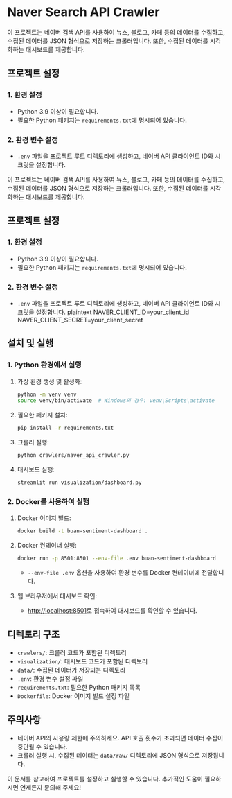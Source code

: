 # Naver Search API Crawler

이 프로젝트는 네이버 검색 API를 사용하여 뉴스, 블로그, 카페 등의 데이터를 수집하고, 수집된 데이터를 JSON 형식으로 저장하는 크롤러입니다. 또한, 수집된 데이터를 시각화하는 대시보드를 제공합니다.

## 프로젝트 설정

### 1. 환경 설정

- Python 3.9 이상이 필요합니다.
- 필요한 Python 패키지는 `requirements.txt`에 명시되어 있습니다.

### 2. 환경 변수 설정

- `.env` 파일을 프로젝트 루트 디렉토리에 생성하고, 네이버 API 클라이언트 ID와 시크릿을 설정합니다.

이 프로젝트는 네이버 검색 API를 사용하여 뉴스, 블로그, 카페 등의 데이터를 수집하고, 수집된 데이터를 JSON 형식으로 저장하는 크롤러입니다. 또한, 수집된 데이터를 시각화하는 대시보드를 제공합니다.

## 프로젝트 설정

### 1. 환경 설정

- Python 3.9 이상이 필요합니다.
- 필요한 Python 패키지는 `requirements.txt`에 명시되어 있습니다.

### 2. 환경 변수 설정

- `.env` 파일을 프로젝트 루트 디렉토리에 생성하고, 네이버 API 클라이언트 ID와 시크릿을 설정합니다.
plaintext
NAVER_CLIENT_ID=your_client_id
NAVER_CLIENT_SECRET=your_client_secret


## 설치 및 실행

### 1. Python 환경에서 실행

1. 가상 환경 생성 및 활성화:

   ```bash
   python -m venv venv
   source venv/bin/activate  # Windows의 경우: venv\Scripts\activate
   ```

2. 필요한 패키지 설치:

   ```bash
   pip install -r requirements.txt
   ```

3. 크롤러 실행:

   ```bash
   python crawlers/naver_api_crawler.py
   ```

4. 대시보드 실행:

   ```bash
   streamlit run visualization/dashboard.py
   ```

### 2. Docker를 사용하여 실행

1. Docker 이미지 빌드:

   ```bash
   docker build -t buan-sentiment-dashboard .
   ```

2. Docker 컨테이너 실행:

   ```bash
   docker run -p 8501:8501 --env-file .env buan-sentiment-dashboard
   ```

   - `--env-file .env` 옵션을 사용하여 환경 변수를 Docker 컨테이너에 전달합니다.

3. 웹 브라우저에서 대시보드 확인:

   - [http://localhost:8501](http://localhost:8501)로 접속하여 대시보드를 확인할 수 있습니다.

## 디렉토리 구조

- `crawlers/`: 크롤러 코드가 포함된 디렉토리
- `visualization/`: 대시보드 코드가 포함된 디렉토리
- `data/`: 수집된 데이터가 저장되는 디렉토리
- `.env`: 환경 변수 설정 파일
- `requirements.txt`: 필요한 Python 패키지 목록
- `Dockerfile`: Docker 이미지 빌드 설정 파일

## 주의사항

- 네이버 API의 사용량 제한에 주의하세요. API 호출 횟수가 초과되면 데이터 수집이 중단될 수 있습니다.
- 크롤러 실행 시, 수집된 데이터는 `data/raw/` 디렉토리에 JSON 형식으로 저장됩니다.

이 문서를 참고하여 프로젝트를 설정하고 실행할 수 있습니다. 추가적인 도움이 필요하시면 언제든지 문의해 주세요!